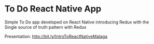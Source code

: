 # To Do React Native App
Simple To Do app developed on React Native introducing Redux with the Single source of truth pattern with Redux

Presentation: http://bit.ly/IntroToReactNativeMalaga
